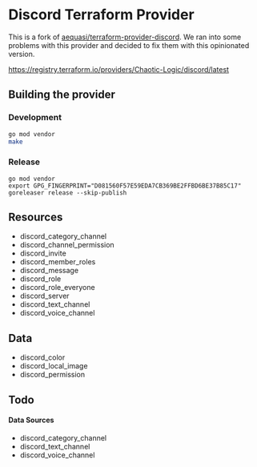 # Discord Terraform Provider

This is a fork of [aequasi/terraform-provider-discord](https://github.com/aequasi/terraform-provider-discord). We ran into some problems with this provider and decided to fix them with this opinionated version.

https://registry.terraform.io/providers/Chaotic-Logic/discord/latest

## Building the provider
### Development
```sh
go mod vendor
make
```

### Release
```
go mod vendor
export GPG_FINGERPRINT="D081560F57E59EDA7CB369BE2FFBD6BE37B85C17"
goreleaser release --skip-publish
```

## Resources

* discord_category_channel
* discord_channel_permission
* discord_invite
* discord_member_roles
* discord_message
* discord_role
* discord_role_everyone
* discord_server
* discord_text_channel
* discord_voice_channel

## Data

* discord_color
* discord_local_image
* discord_permission

## Todo

#### Data Sources

* discord_category_channel
* discord_text_channel
* discord_voice_channel

